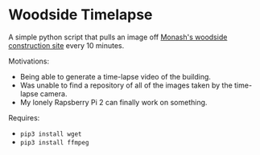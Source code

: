 # Woodside Timelapse
A simple python script that pulls an image off [Monash's woodside construction site](https://www.monash.edu/it/woodside-building) every 10 minutes.

Motivations: 
* Being able to generate a time-lapse video of the building.
* Was unable to find a repository of all of the images taken by the time-lapse camera.
* My lonely Rapsberry Pi 2 can finally work on something.

Requires: 
* `pip3 install wget`
* `pip3 install ffmpeg`


